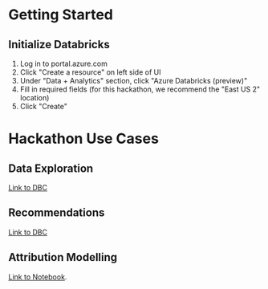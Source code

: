 
# Getting Started

## Initialize Databricks

1. Log in to portal.azure.com
2. Click "Create a resource" on left side of UI
3. Under "Data + Analytics" section, click "Azure Databricks (preview)"
4. Fill in required fields (for this hackathon, we recommend the "East US 2" location)
5. Click "Create"



# Hackathon Use Cases

## Data Exploration

[Link to DBC](https://raw.githubusercontent.com/BlueprintConsulting/dbhackathon/master/notebooks/Hackathon.dbc)


## Recommendations

[Link to DBC](https://raw.githubusercontent.com/BlueprintConsulting/dbhackathon/master/notebooks/Product%20Recommendations.scala)


## Attribution Modelling

[Link to Notebook](https://raw.githubusercontent.com/BlueprintConsulting/dbhackathon/master/notebooks/Attribution%20Modelling.py).
